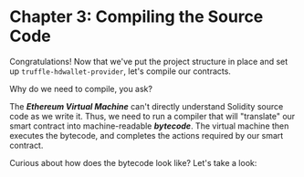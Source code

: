 # Chapter 3: Compiling the Source Code

Congratulations! Now that we've put the project structure in place and set up `truffle-hdwallet-provider`, let's compile our contracts.

Why do we need to compile, you ask?

The **_Ethereum Virtual Machine_** can't directly understand Solidity source code as we write it. Thus, we need to run a compiler that will "translate" our smart contract into machine-readable **_bytecode_**. The virtual machine then executes the bytecode, and completes the actions required by our smart contract.

Curious about how does the bytecode look like? Let's take a look:

